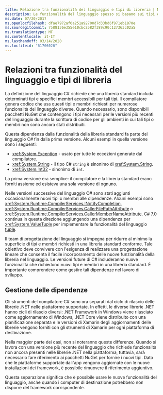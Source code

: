 ```yaml
---
title: Relazione tra funzionalità del linguaggio e tipi di libreria | Microsoft Docs
description: Le funzionalità del linguaggio spesso si basano sui tipi di libreria per l'implementazione. Comprendere la relazione.
ms.date: 07/20/2017
ms.openlocfilehash: dfae7972af0a251a92700d7d33bd6f971eb1870e
ms.sourcegitcommit: 7588136e355e10cbc2582f389c90c127363c02a5
ms.translationtype: MT
ms.contentlocale: it-IT
ms.lasthandoff: 03/14/2020
ms.locfileid: "61706026"
---
```

# <a name="relationships-between-language-features-and-library-types"></a>Relazioni tra funzionalità del linguaggio e tipi di libreria

La definizione del linguaggio C# richiede che una libreria standard includa determinati tipi e specifici membri accessibili per tali tipi. Il compilatore genera codice che usa questi tipi e membri richiesti per numerose funzionalità del linguaggio diverse. Quando necessario, sono disponibili pacchetti NuGet che contengono i tipi necessari per le versioni più recenti del linguaggio durante la scrittura di codice per gli ambienti in cui tali tipi o membri non sono ancora stati distribuiti.

Questa dipendenza dalla funzionalità della libreria standard fa parte del linguaggio C# fin dalla prima versione. Alcuni esempi in quella versione sono i seguenti:

* <xref:System.Exception> - usato per tutte le eccezioni generate dal compilatore.
* <xref:System.String> - il tipo C# `string` è sinonimo di <xref:System.String>.
* <xref:System.Int32> - sinonimo di `int`.

La prima versione era semplice: il compilatore e la libreria standard erano forniti assieme ed esisteva una sola versione di ognuno.

Nelle versioni successive del linguaggio C# sono stati aggiunti occasionalmente nuovi tipi o membri alle dipendenze. Alcuni esempi sono <xref:System.Runtime.CompilerServices.INotifyCompletion>, <xref:System.Runtime.CompilerServices.CallerFilePathAttribute> o <xref:System.Runtime.CompilerServices.CallerMemberNameAttribute>. C# 7.0 continua in questa direzione aggiungendo una dipendenza per <xref:System.ValueTuple> per implementare la funzionalità del linguaggio [tuple](../tuples.md).

Il team di progettazione del linguaggio si impegna per ridurre al minimo la superficie di tipi e membri richiesti in una libreria standard conforme. Tale obiettivo deve convivere con l'esigenza di realizzare una progettazione lineare che consenta il facile incorporamento delle nuove funzionalità della libreria nel linguaggio. Le versioni future di C# includeranno nuove funzionalità che richiedono nuovi tipi e membri in una libreria standard. È importante comprendere come gestire tali dipendenze nel lavoro di sviluppo.

## <a name="managing-your-dependencies"></a>Gestione delle dipendenze

Gli strumenti del compilatore C# sono ora separati dal ciclo di rilascio delle librerie .NET nelle piattaforme supportate. In effetti, le diverse librerie .NET hanno cicli di rilascio diversi: .NET Framework in Windows viene rilasciato come aggiornamento di Windows, .NET Core viene distribuito con una pianificazione separata e le versioni di Xamarin degli aggiornamenti delle librerie vengono forniti con gli strumenti di Xamarin per ogni piattaforma di destinazione.

Nella maggior parte dei casi, non si noteranno queste differenze. Quando si lavora con una versione più recente del linguaggio che richiede funzionalità non ancora presenti nelle librerie .NET nella piattaforma, tuttavia, sarà necessario fare riferimento ai pacchetti NuGet per fornire i nuovi tipi.
Dato che le piattaforme supportate dall'app vengono aggiornate con le nuove installazioni dei framework, è possibile rimuovere il riferimento aggiuntivo.

Questa separazione significa che è possibile usare le nuove funzionalità del linguaggio, anche quando i computer di destinazione potrebbero non disporre del framework corrispondente.
